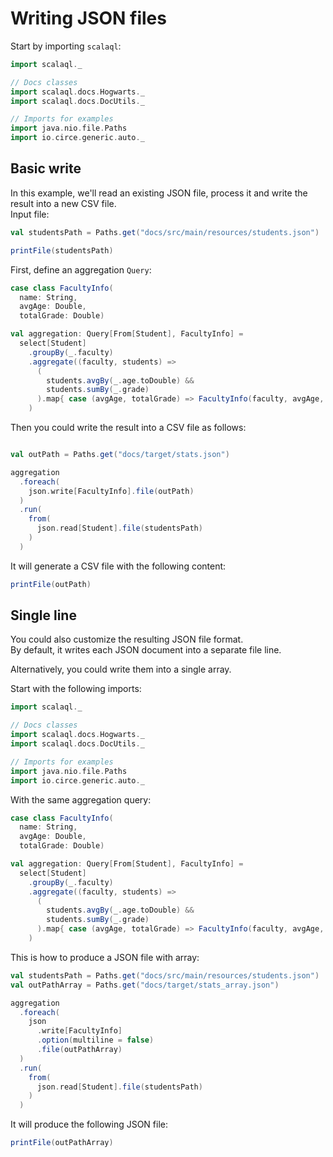 # Writing JSON files

Start by importing `scalaql`:

```scala mdoc
import scalaql._

// Docs classes
import scalaql.docs.Hogwarts._
import scalaql.docs.DocUtils._

// Imports for examples
import java.nio.file.Paths
import io.circe.generic.auto._
```

## Basic write

In this example, we'll read an existing JSON file, process it and write the result into a new CSV file.  
Input file:

```scala mdoc
val studentsPath = Paths.get("docs/src/main/resources/students.json")

printFile(studentsPath)
```

First, define an aggregation `Query`:

```scala mdoc
case class FacultyInfo(
  name: String, 
  avgAge: Double, 
  totalGrade: Double)

val aggregation: Query[From[Student], FacultyInfo] =
  select[Student]
    .groupBy(_.faculty)
    .aggregate((faculty, students) =>
      (
        students.avgBy(_.age.toDouble) &&
        students.sumBy(_.grade)
      ).map{ case (avgAge, totalGrade) => FacultyInfo(faculty, avgAge, totalGrade) }
    )
```

Then you could write the result into a CSV file as follows:

```scala mdoc

val outPath = Paths.get("docs/target/stats.json")

aggregation
  .foreach(
    json.write[FacultyInfo].file(outPath)
  )
  .run(
    from(
      json.read[Student].file(studentsPath)
    )
  )
```

It will generate a CSV file with the following content:

```scala mdoc
printFile(outPath)
```

## Single line

You could also customize the resulting JSON file format.  
By default, it writes each JSON document into a separate file line.

Alternatively, you could write them into a single array.

Start with the following imports:

```scala mdoc:reset
import scalaql._

// Docs classes
import scalaql.docs.Hogwarts._
import scalaql.docs.DocUtils._

// Imports for examples
import java.nio.file.Paths
import io.circe.generic.auto._
```

With the same aggregation query:

```scala mdoc
case class FacultyInfo(
  name: String, 
  avgAge: Double, 
  totalGrade: Double)

val aggregation: Query[From[Student], FacultyInfo] =
  select[Student]
    .groupBy(_.faculty)
    .aggregate((faculty, students) =>
      (
        students.avgBy(_.age.toDouble) &&
        students.sumBy(_.grade)
      ).map{ case (avgAge, totalGrade) => FacultyInfo(faculty, avgAge, totalGrade) }
    )
```

This is how to produce a JSON file with array:

```scala mdoc
val studentsPath = Paths.get("docs/src/main/resources/students.json")
val outPathArray = Paths.get("docs/target/stats_array.json")

aggregation
  .foreach(
    json
      .write[FacultyInfo]
      .option(multiline = false)
      .file(outPathArray)
  )
  .run(
    from(
      json.read[Student].file(studentsPath)
    )
  )
```

It will produce the following JSON file:

```scala mdoc
printFile(outPathArray)
```
